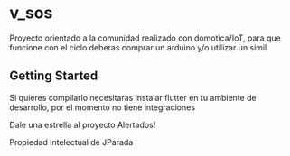 # v_sos

Proyecto orientado a la comunidad realizado con domotica/IoT, para que funcione con
el ciclo deberas comprar un arduino y/o utilizar un simil

## Getting Started

Si quieres compilarlo necesitaras instalar flutter en tu ambiente de desarrollo,
por el momento no tiene integraciones

Dale una estrella al proyecto Alertados!

Propiedad Intelectual de JParada 
